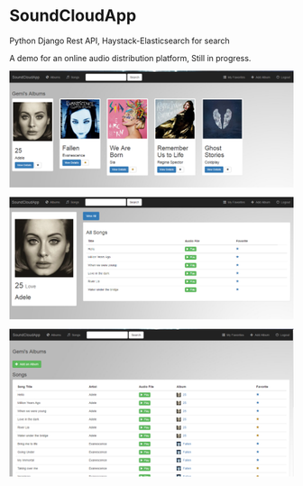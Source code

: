 # SoundCloudApp
Python Django Rest API, Haystack-Elasticsearch for search

A demo for an online audio distribution platform, Still in progress.

![alt text](templates/SoundCloudApp1.png "App Index")

![alt text](templates/SoundCloudApp2.png "Album Details")

![alt text](templates/SoundCloudApp3.png "Songs Details")
